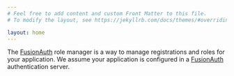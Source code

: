 ```yaml
---
# Feel free to add content and custom Front Matter to this file.
# To modify the layout, see https://jekyllrb.com/docs/themes/#overriding-theme-defaults

layout: home
---
```


The [FusionAuth](https://fusionauth.io) role manager is a way to manage registrations and roles for your application. We assume your application is configured in a [FusionAuth](https://fusionauth.io) authentication server.